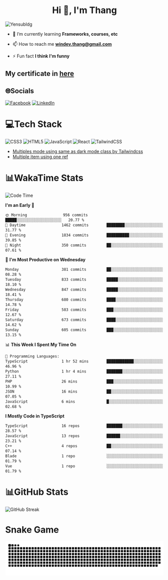 <h1 align="center">Hi 👋, I'm Thang</h1>

![Yensubldg](https://readme-typing-svg.demolab.com?font=Fira+Code&weight=600&pause=1000&color=F5F5F2&center=true&vCenter=true&width=435&lines=Trying+to+be+a+Software+Engineering)

<!--
![](https://komarev.com/ghpvc/?username=yensubldg&label=Visitors+Count&color=brightgreen) -->

- 🌱 I’m currently learning **Frameworks, courses, etc**

- 📫 How to reach me **<windev.thang@gmail.com>**

- ⚡ Fun fact **I think I'm funny**

## My certificate in [here](./MY_CERTIFICATE.md)

## 🌐Socials

[![Facebook](https://img.shields.io/badge/Facebook-%231877F2.svg?logo=Facebook&logoColor=white)](https://facebook.com/yensubldg) [![LinkedIn](https://img.shields.io/badge/LinkedIn-%230077B5.svg?logo=linkedin&logoColor=white)](https://linkedin.com/in/yensubldg)

# 💻Tech Stack

![CSS3](https://img.shields.io/badge/css3-%231572B6.svg?style=for-the-badge&logo=css3&logoColor=white) ![HTML5](https://img.shields.io/badge/html5-%23E34F26.svg?style=for-the-badge&logo=html5&logoColor=white) ![JavaScript](https://img.shields.io/badge/javascript-%23323330.svg?style=for-the-badge&logo=javascript&logoColor=%23F7DF1E) ![React](https://img.shields.io/badge/react-%2320232a.svg?style=for-the-badge&logo=react&logoColor=%2361DAFB) ![TailwindCSS](https://img.shields.io/badge/tailwindcss-%2338B2AC.svg?style=for-the-badge&logo=tailwind-css&logoColor=white)

<!-- BLOG-POST-LIST:START -->
- [Multiples mode using same as dark mode class by Tailwindcss](https://dev.to/yensubldg/multiples-mode-using-same-as-dark-mode-class-by-tailwindcss-56p4)
- [Multiple item using one ref](https://dev.to/yensubldg/multiple-item-using-one-ref-1288)
<!-- BLOG-POST-LIST:END -->

# 📊WakaTime Stats

<!--START_SECTION:waka-->
![Code Time](http://img.shields.io/badge/Code%20Time-3%2C144%20hrs%2014%20mins-blue)

**I'm an Early 🐤** 

```text
🌞 Morning                956 commits         █████░░░░░░░░░░░░░░░░░░░░   20.77 % 
🌆 Daytime                1462 commits        ████████░░░░░░░░░░░░░░░░░   31.77 % 
🌃 Evening                1834 commits        ██████████░░░░░░░░░░░░░░░   39.85 % 
🌙 Night                  350 commits         ██░░░░░░░░░░░░░░░░░░░░░░░   07.61 % 
```
📅 **I'm Most Productive on Wednesday** 

```text
Monday                   381 commits         ██░░░░░░░░░░░░░░░░░░░░░░░   08.28 % 
Tuesday                  833 commits         █████░░░░░░░░░░░░░░░░░░░░   18.10 % 
Wednesday                847 commits         █████░░░░░░░░░░░░░░░░░░░░   18.41 % 
Thursday                 680 commits         ████░░░░░░░░░░░░░░░░░░░░░   14.78 % 
Friday                   583 commits         ███░░░░░░░░░░░░░░░░░░░░░░   12.67 % 
Saturday                 673 commits         ████░░░░░░░░░░░░░░░░░░░░░   14.62 % 
Sunday                   605 commits         ███░░░░░░░░░░░░░░░░░░░░░░   13.15 % 
```


📊 **This Week I Spent My Time On** 

```text
💬 Programming Languages: 
TypeScript               1 hr 52 mins        ████████████░░░░░░░░░░░░░   46.96 % 
Python                   1 hr 4 mins         ███████░░░░░░░░░░░░░░░░░░   27.11 % 
PHP                      26 mins             ███░░░░░░░░░░░░░░░░░░░░░░   10.99 % 
JSON                     16 mins             ██░░░░░░░░░░░░░░░░░░░░░░░   07.05 % 
JavaScript               6 mins              █░░░░░░░░░░░░░░░░░░░░░░░░   02.68 % 
```

**I Mostly Code in TypeScript** 

```text
TypeScript               16 repos            ███████░░░░░░░░░░░░░░░░░░   28.57 % 
JavaScript               13 repos            ██████░░░░░░░░░░░░░░░░░░░   23.21 % 
C++                      4 repos             ██░░░░░░░░░░░░░░░░░░░░░░░   07.14 % 
Blade                    1 repo              ░░░░░░░░░░░░░░░░░░░░░░░░░   01.79 % 
Vue                      1 repo              ░░░░░░░░░░░░░░░░░░░░░░░░░   01.79 % 
```




<!--END_SECTION:waka-->

# 📊GitHub Stats

![GitHub Streak](https://streak-stats.demolab.com?user=yensubldg&theme=tokyonight&border_radius=8)

# Snake Game

![Snake eating my contribution graph](./github-contribution-grid-snake.svg)
